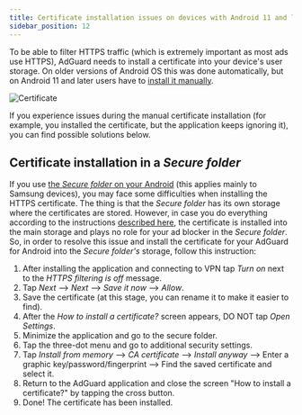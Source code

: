 ```yaml
---
title: Сertificate installation issues on devices with Android 11 and later
sidebar_position: 12
---
```


To be able to filter HTTPS traffic (which is extremely important as most ads use HTTPS), AdGuard needs to install a certificate into your device's user storage. On older versions of Android OS this was done automatically, but on Android 11 and later users have to [install it manually](/docs/android/features-overview.md#install-certificate).

![Certificate](https://cdn.adguard.com/public/Adguard/Blog/Android/3-5/cert-en.gif)

If you experience issues during the manual certificate installation (for example, you installed the certificate, but the application keeps ignoring it), you can find possible solutions below.

## Certificate installation in a *Secure folder*

If you use [the *Secure folder* on your Android](https://www.samsung.com/uk/support/mobile-devices/what-is-the-secure-folder-and-how-do-i-use-it/) (this applies mainly to Samsung devices), you may face some difficulties when installing the HTTPS certificate. The thing is that the *Secure folder* has its own storage where the certificates are stored. However, in case you do everything according to the instructions [described here](/android/features-overview.md#https-filtering), the certificate is installed into the main storage and plays no role for your ad blocker in the *Secure folder*. So, in order to resolve this issue and install the certificate for your AdGuard for Android into the *Secure folder's* storage, follow this instruction:


1. After installing the application and connecting to VPN tap *Turn on* next to the *HTTPS filtering is off* message.
2. Tap *Next* —> *Next* —> *Save it now* —> *Allow*.
3. Save the certificate (at this stage, you can rename it to make it easier to find).
4. After the *How to install a certificate?* screen appears, DO NOT tap *Open Settings*.
5. Minimize the application and go to the secure folder.
6. Tap the three-dot menu and go to additional security settings.
7. Tap *Install from memory* —> *CA certificate* —> *Install anyway* —> Enter a graphic key/password/fingerprint —> Find the saved certificate and select it.
8. Return to the AdGuard application and close the screen "How to install a certificate?" by tapping the cross button.
9. Done! The certificate has been installed. 
